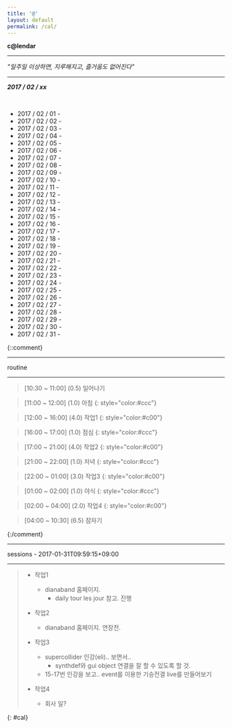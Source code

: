 ```yaml
---
title: '@'
layout: default
permalink: /cal/
---
```


**c@lendar**

---

_"일주일 이상하면, 지루해지고, 즐거움도 없어진다"_

---

**_2017 / 02 / xx_**

<br/>

* 2017 / 02 / 01 - 
* 2017 / 02 / 02 - 
* 2017 / 02 / 03 - 
* 2017 / 02 / 04 - 
* 2017 / 02 / 05 - 
* 2017 / 02 / 06 - 
* 2017 / 02 / 07 - 
* 2017 / 02 / 08 - 
* 2017 / 02 / 09 - 
* 2017 / 02 / 10 - 
* 2017 / 02 / 11 - 
* 2017 / 02 / 12 - 
* 2017 / 02 / 13 - 
* 2017 / 02 / 14 - 
* 2017 / 02 / 15 - 
* 2017 / 02 / 16 - 
* 2017 / 02 / 17 - 
* 2017 / 02 / 18 - 
* 2017 / 02 / 19 - 
* 2017 / 02 / 20 - 
* 2017 / 02 / 21 - 
* 2017 / 02 / 22 - 
* 2017 / 02 / 23 - 
* 2017 / 02 / 24 - 
* 2017 / 02 / 25 - 
* 2017 / 02 / 26 - 
* 2017 / 02 / 27 - 
* 2017 / 02 / 28 - 
* 2017 / 02 / 29 - 
* 2017 / 02 / 30 - 
* 2017 / 02 / 31 - 

{::comment}

---

routine

---

> [10:30 ~ 11:00] (0.5) 일어나기

> [11:00 ~ 12:00] (1.0) 아침
{: style="color:#ccc"}

> [12:00 ~ 16:00] (4.0) 작업1
{: style="color:#c00"}

> [16:00 ~ 17:00] (1.0) 점심
{: style="color:#ccc"}

> [17:00 ~ 21:00] (4.0) 작업2
{: style="color:#c00"}

> [21:00 ~ 22:00] (1.0) 저녁
{: style="color:#ccc"}

> [22:00 ~ 01:00] (3.0) 작업3
{: style="color:#c00"}

> [01:00 ~ 02:00] (1.0) 야식
{: style="color:#ccc"}

> [02:00 ~ 04:00] (2.0) 작업4
{: style="color:#c00"}

> [04:00 ~ 10:30] (6.5) 잠자기

{:/comment} 

---

sessions - 2017-01-31T09:59:15+09:00

---

> - 작업1
>   - dianaband 홈페이지.
>     - daily tour les jour 참고. 진행
> 
> - 작업2
>   - dianaband 홈페이지. 연장전.
> 
> - 작업3
>   - supercollider 인강(eli).. 보면서..
>     - synthdef와 gui object 연결을 잘 할 수 있도록 할 것.
>   - 15-17번 인강을 보고.. event를 이용한 기승전결 live를 만들어보기
> 
> - 작업4
>   - 회사 일?
>
{: #cal}

<style>
#cal ul li {
    margin-left: 20px;
}
#cal ul li ul li {
    margin-left: 40px;
}
</style>

